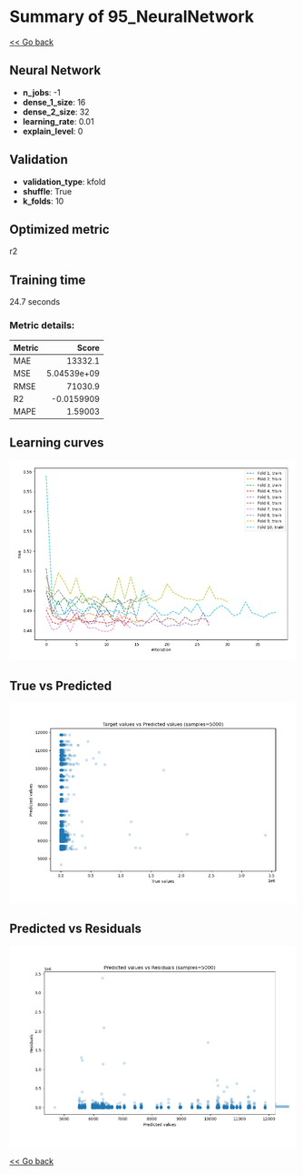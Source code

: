 # Summary of 95_NeuralNetwork

[<< Go back](../README.md)


## Neural Network
- **n_jobs**: -1
- **dense_1_size**: 16
- **dense_2_size**: 32
- **learning_rate**: 0.01
- **explain_level**: 0

## Validation
 - **validation_type**: kfold
 - **shuffle**: True
 - **k_folds**: 10

## Optimized metric
r2

## Training time

24.7 seconds

### Metric details:
| Metric   |           Score |
|:---------|----------------:|
| MAE      | 13332.1         |
| MSE      |     5.04539e+09 |
| RMSE     | 71030.9         |
| R2       |    -0.0159909   |
| MAPE     |     1.59003     |



## Learning curves
![Learning curves](learning_curves.png)
## True vs Predicted

![True vs Predicted](true_vs_predicted.png)


## Predicted vs Residuals

![Predicted vs Residuals](predicted_vs_residuals.png)



[<< Go back](../README.md)
